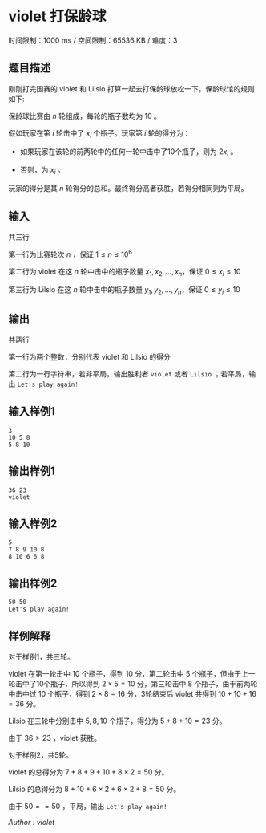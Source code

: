 # violet 打保龄球

时间限制：1000 ms / 空间限制：65536 KB / 难度：3

## 题目描述

刚刚打完国赛的 violet 和 Lilsio 打算一起去打保龄球放松一下，保龄球馆的规则如下:

保龄球比赛由 $n$ 轮组成，每轮的瓶子数均为 $10$ 。

假如玩家在第 $i$ 轮击中了 $x_i$ 个瓶子。玩家第 $i$ 轮的得分为：

+ 如果玩家在该轮的前两轮中的任何一轮中击中了10个瓶子，则为 $2x_i$ 。

+ 否则，为 $x_i$ 。

玩家的得分是其 $n$ 轮得分的总和。最终得分高者获胜，若得分相同则为平局。

## 输入

共三行

第一行为比赛轮次 $n$ ，保证 $1\leq n \leq 10^6$

第二行为 violet 在这 $n$ 轮中击中的瓶子数量 $x_1, x_2,...,x_n$，保证 $0 \leq x_i \leq 10$

第三行为 Lilsio 在这 $n$ 轮中击中的瓶子数量 $y_1, y_2,...,y_n$，保证 $0 \leq y_i \leq 10$

## 输出

共两行

第一行为两个整数，分别代表 violet 和 Lilsio 的得分

第二行为一行字符串，若非平局，输出胜利者 `violet` 或者 `Lilsio` ；若平局，输出 `Let's play again!`

## 输入样例1

    3
    10 5 8
    5 8 10

## 输出样例1

    36 23
    violet

## 输入样例2

    5
    7 8 9 10 8
    8 10 6 6 8

## 输出样例2

    50 50
    Let's play again!

## 样例解释

对于样例1，共三轮。

violet 在第一轮击中 $10$ 个瓶子，得到 $10$ 分，第二轮击中 $5$ 个瓶子，但由于上一轮击中了10个瓶子，所以得到 $2\times5=10$ 分，第三轮击中 $8$ 个瓶子，由于前两轮中击中过 $10$ 个瓶子，得到 $2\times8=16$ 分，3轮结束后 violet 共得到 $10+10+16=36$ 分。

Lilsio 在三轮中分别击中 $5,8,10$ 个瓶子，得分为 $5+8+10=23$ 分。

由于 $36>23$ ，violet 获胜。

对于样例2，共5轮。

violet 的总得分为 $7+8+9+10+8\times2=50$ 分。

Lilsio 的总得分为 $8+10+6\times2+6\times2+8=50$ 分。

由于 $50==50$ ，平局，输出 `Let's play again!`

*Author : violet*
